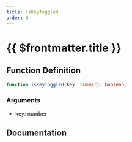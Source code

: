 ```yaml
---
title: isKeyToggled
order: 0
---
```


# {{ $frontmatter.title }}

## Function Definition

```ts
function isKeyToggled(key: number): boolean;
```

### Arguments

* key: number

## Documentation

<!--@include: ./parts/isKeyToggled.md-->
